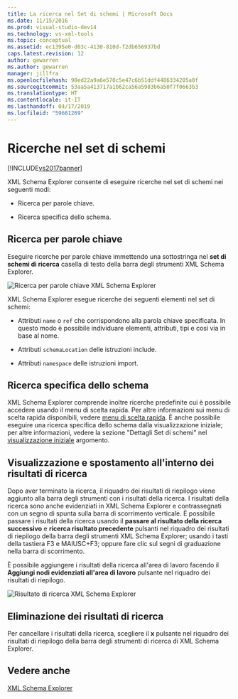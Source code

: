 ```yaml
---
title: La ricerca nel Set di schemi | Microsoft Docs
ms.date: 11/15/2016
ms.prod: visual-studio-dev14
ms.technology: vs-xml-tools
ms.topic: conceptual
ms.assetid: ec1395e0-d03c-4130-810d-f2db656937bd
caps.latest.revision: 12
author: gewarren
ms.author: gewarren
manager: jillfra
ms.openlocfilehash: 98ed22a9a6e570c5e47c6b51ddf4486334205a0f
ms.sourcegitcommit: 53aa5a413717a1b62ca56a5983b6a50f7f0663b3
ms.translationtype: HT
ms.contentlocale: it-IT
ms.lasthandoff: 04/17/2019
ms.locfileid: "59661269"
---
```

# <a name="searching-the-schema-set"></a>Ricerche nel set di schemi
[!INCLUDE[vs2017banner](../includes/vs2017banner.md)]

XML Schema Explorer consente di eseguire ricerche nel set di schemi nei seguenti modi:  
  
-   Ricerca per parole chiave.  
  
-   Ricerca specifica dello schema.  
  
## <a name="keyword-search"></a>Ricerca per parole chiave  
 Eseguire ricerche per parole chiave immettendo una sottostringa nel **set di schemi di ricerca** casella di testo della barra degli strumenti XML Schema Explorer.  
  
 ![Ricerca per parole chiave XML Schema Explorer](../xml-tools/media/schemaexplorersearch.gif "SchemaExplorerSearch")  
  
 XML Schema Explorer esegue ricerche dei seguenti elementi nel set di schemi:  
  
-   Attributi `name` o `ref` che corrispondono alla parola chiave specificata. In questo modo è possibile individuare elementi, attributi, tipi e così via in base al nome.  
  
-   Attributi `schemaLocation` delle istruzioni include.  
  
-   Attributi `namespace` delle istruzioni import.  
  
## <a name="schema-specific-search"></a>Ricerca specifica dello schema  
 XML Schema Explorer comprende inoltre ricerche predefinite cui è possibile accedere usando il menu di scelta rapida. Per altre informazioni sui menu di scelta rapida disponibili, vedere [menu di scelta rapida](../xml-tools/context-menus-xml-schema-explorer.md). È anche possibile eseguire una ricerca specifica dello schema dalla visualizzazione iniziale; per altre informazioni, vedere la sezione "Dettagli Set di schemi" nel [visualizzazione iniziale](../xml-tools/start-view.md) argomento.  
  
## <a name="displaying-and-navigating-search-results"></a>Visualizzazione e spostamento all'interno dei risultati di ricerca  
 Dopo aver terminato la ricerca, il riquadro dei risultati di riepilogo viene aggiunto alla barra degli strumenti con i risultati della ricerca. I risultati della ricerca sono anche evidenziati in XML Schema Explorer e contrassegnati con un segno di spunta sulla barra di scorrimento verticale. È possibile passare i risultati della ricerca usando il **passare al risultato della ricerca successivo** e **ricerca risultato precedente** pulsanti nel riquadro dei risultati di riepilogo della barra degli strumenti XML Schema Explorer; usando i tasti della tastiera F3 e MAIUSC+F3; oppure fare clic sul segni di graduazione nella barra di scorrimento.  
  
 È possibile aggiungere i risultati della ricerca all'area di lavoro facendo il **Aggiungi nodi evidenziati all'area di lavoro** pulsante nel riquadro dei risultati di riepilogo.  
  
 ![Risultato di ricerca XML Schema Explorer](../xml-tools/media/schemaexplorersearchresult.gif "SchemaExplorerSearchResult")  
  
## <a name="clearing-search-results"></a>Eliminazione dei risultati di ricerca  
 Per cancellare i risultati della ricerca, scegliere il **x** pulsante nel riquadro dei risultati di riepilogo della barra degli strumenti di ricerca di XML Schema Explorer.  
  
## <a name="see-also"></a>Vedere anche  
 [XML Schema Explorer](../xml-tools/xml-schema-explorer.md)
